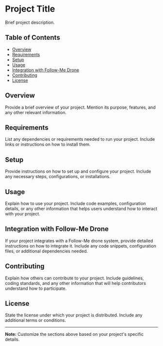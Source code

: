 # Project Title

Brief project description.

## Table of Contents
- [Overview](#overview)
- [Requirements](#requirements)
- [Setup](#setup)
- [Usage](#usage)
- [Integration with Follow-Me Drone](#integration-with-follow-me-drone)
- [Contributing](#contributing)
- [License](#license)

## Overview

Provide a brief overview of your project. Mention its purpose, features, and any other relevant information.

## Requirements

List any dependencies or requirements needed to run your project. Include links or instructions on how to install them.

## Setup

Provide instructions on how to set up and configure your project. Include any necessary steps, configurations, or installations.

## Usage

Explain how to use your project. Include code examples, configuration details, or any other information that helps users understand how to interact with your project.

## Integration with Follow-Me Drone

If your project integrates with a Follow-Me drone system, provide detailed instructions on how to integrate it. Include any code snippets, configuration files, or additional dependencies needed.

## Contributing

Explain how others can contribute to your project. Include guidelines, coding standards, and any other information that will help contributors understand how to participate.

## License

State the license under which your project is distributed. Include any additional terms or conditions.

---
**Note:** Customize the sections above based on your project's specific details.

